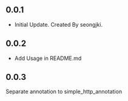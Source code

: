 ## 0.0.1
- Initial Update. Created By seongjki.

## 0.0.2
- Add Usage in README.md

## 0.0.3 
Separate annotation to simple_http_annotation
